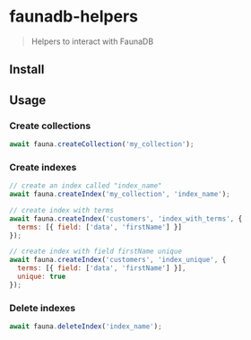 # faunadb-helpers
> Helpers to interact with FaunaDB


## Install


## Usage

### Create collections
```js
await fauna.createCollection('my_collection');
```

### Create indexes
```js
// create an index called "index_name"
await fauna.createIndex('my_collection', 'index_name');

// create index with terms
await fauna.createIndex('customers', 'index_with_terms', {
  terms: [{ field: ['data', 'firstName'] }]
});

// create index with field firstName unique
await fauna.createIndex('customers', 'index_unique', {
  terms: [{ field: ['data', 'firstName'] }],
  unique: true
});
```

### Delete indexes
```js
await fauna.deleteIndex('index_name');
```